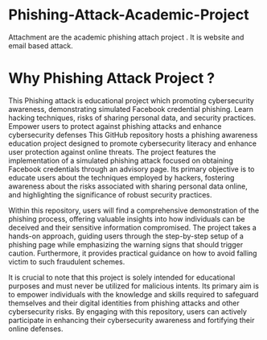 # Phishing-Attack-Academic-Project
Attachment are the academic phishing attach project . It is website and email based attack. 
# Why Phishing Attack Project ?  
This Phishing attack is educational project which promoting cybersecurity awareness, demonstrating simulated Facebook credential phishing. Learn hacking techniques, risks of sharing personal data, and security practices. Empower users to protect against phishing attacks and enhance cybersecurity defenses
This GitHub repository hosts a phishing awareness education project designed to promote cybersecurity literacy and enhance user protection against online threats. The project features the implementation of a simulated phishing attack focused on obtaining Facebook credentials through an advisory page. Its primary objective is to educate users about the techniques employed by hackers, fostering awareness about the risks associated with sharing personal data online, and highlighting the significance of robust security practices.

Within this repository, users will find a comprehensive demonstration of the phishing process, offering valuable insights into how individuals can be deceived and their sensitive information compromised. The project takes a hands-on approach, guiding users through the step-by-step setup of a phishing page while emphasizing the warning signs that should trigger caution. Furthermore, it provides practical guidance on how to avoid falling victim to such fraudulent schemes.

It is crucial to note that this project is solely intended for educational purposes and must never be utilized for malicious intents. Its primary aim is to empower individuals with the knowledge and skills required to safeguard themselves and their digital identities from phishing attacks and other cybersecurity risks. By engaging with this repository, users can actively participate in enhancing their cybersecurity awareness and fortifying their online defenses.
